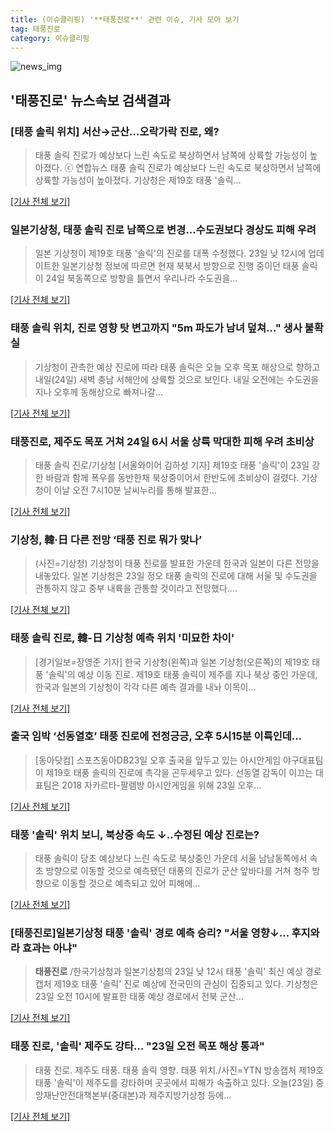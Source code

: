 ```yaml
---
title: (이슈클리핑) '**태풍진로**' 관련 이슈, 기사 모아 보기
tag: 태풍진로
category: 이슈클리핑
---
```

![news_img](https://user-images.githubusercontent.com/42597476/44507050-1206f400-a6e4-11e8-8d98-7ffbfebb353f.png)

## **'**태풍진로**'** 뉴스속보 검색결과
### [태풍 솔릭 위치] 서산→군산…오락가락 진로, 왜?

>태풍 솔릭 진로가 예상보다 느린 속도로 북상하면서 남쪽에 상륙할 가능성이 높아졌다. ⓒ 연합뉴스 태풍 솔릭 진로가 예상보다 느린 속도로 북상하면서 남쪽에 상륙할 가능성이 높아졌다. 기상청은 제19호 태풍 '솔릭...

[[기사 전체 보기]](http://www.dailian.co.kr/news/view/734474/?sc=naver)

### 일본기상청, 태풍 솔릭 진로 남쪽으로 변경…수도권보다 경상도 피해 우려

>일본 기상청이 제19호 태풍 '솔릭'의 진로를 대폭 수정했다. 23일 낮 12시에 업데이트한 일본기상청 정보에 따르면 현재 북북서 방향으로 진행 중이던 태풍 솔릭이 24일 북동쪽으로 방향을 틀면서 우리나라 수도권을...

[[기사 전체 보기]](http://news20.busan.com/controller/newsController.jsp?newsId=20180823000107)

### 태풍 솔릭 위치, 진로 영향 탓 변고까지 "5m 파도가 남녀 덮쳐…" 생사 불확실

>기상청이 관측한 예상 진로에 따라 태풍 솔릭은 오늘 오후 목포 해상으로 향하고 내일(24일) 새벽 충남 서해안에 상륙할 것으로 보인다.  내일 오전에는 수도권을 지나 오후께 동해상으로 빠져나갈...

[[기사 전체 보기]](http://www.ilyosisa.co.kr/news/articleView.html?idxno=150913)

### **태풍진로**, 제주도 목포 거쳐 24일 6시 서울 상륙 막대한 피해 우려 초비상

>태풍 솔릭 진로/기상청 [서울와이어 김하성 기자]  제19호 태풍 '솔릭'이 23일 강한 바람과 함께 폭우를 동반한채 북상중이어서 한반도에 초비상이 걸렸다.   기상청이 이날 오전 7시10분 날씨누리를 통해 발표한...

[[기사 전체 보기]](http://www.seoulwire.com/news/articleView.html?idxno=23650)

### 기상청, 韓·日 다른 전망 ‘태풍 진로 뭐가 맞나’

>(사진=기상청) 기상청이 태풍 진로를 발표한 가운데 한국과 일본이 다른 전망을 내놓았다. 일본 기상청은 23일 정오 태풍 솔릭의 진로에 대해 서울 및 수도권을 관통하지 않고 중부 내륙을 관통할 것이라고 전망했다....

[[기사 전체 보기]](http://www.etnews.com/20180823000174)

### 태풍 솔릭 진로, 韓-日 기상청 예측 위치 '미묘한 차이'

>[경기일보=장영준 기자] 한국 기상청(왼쪽)과 일본 기상청(오른쪽)의 제19호 태풍 '솔릭'의 예상 이동 진로. 제19호 태풍 솔릭이 제주를 지나 북상 중인 가운데, 한국과 일본의 기상청이 각각 다른 예측 결과를 내놔 이목이...

[[기사 전체 보기]](http://www.kyeonggi.com/?mod=news&act=articleView&idxno=1511920)

### 출국 임박 ‘선동열호’ 태풍 진로에 전정긍긍, 오후 5시15분 이륙인데…

>[동아닷컴] 스포츠동아DB23일 오후 출국을 앞두고 있는 아시안게임 야구대표팀이 제19호 태풍 솔릭의 진로에 촉각을 곤두세우고 있다. 선동열 감독이 이끄는 대표팀은 2018 자카르타-팔렘방 아시안게임을 위해 23일 오후...

[[기사 전체 보기]](http://news.donga.com/3/all/20180823/91643046/2)

### 태풍 '솔릭' 위치 보니, 북상중 속도 ↓..수정된 예상 진로는?

>태풍 솔릭이 당초 예상보다 느린 속도로 북상중인 가운데 서울 남남동쪽에서 속초 방향으로 이동할 것으로 예측됐던 태풍의 진로가 군산 앞바다를 거쳐 청주 방향으로 이동할 것으로 예측되고 있어 피해에...

[[기사 전체 보기]](http://news.hankyung.com/article/201808230069I)

### [**태풍진로**]일본기상청 태풍 '솔릭' 경로 예측 승리? "서울 영향↓… 후지와라 효과는 아냐"

>**태풍진로** /한국기상청과 일본기상청의 23일 낮 12시 태풍 '솔릭' 최신 예상 경로 캡처  제19호 태풍 '솔릭' 진로 예상에 전국민의 관심이 집중되고 있다.  기상청은 23일 오전 10시에 발표한 태풍 예상 경로에서 전북 군산...

[[기사 전체 보기]](http://www.kyeongin.com/main/view.php?key=20180823001430242)

### 태풍 진로, '솔릭' 제주도 강타… "23일 오전 목포 해상 통과"

>태풍 진로. 제주도 태풍. 태풍 솔릭 영향. 태풍 위치./사진=YTN 방송캡처 제19호 태풍 '솔릭'이 제주도를 강타하며 곳곳에서 피해가 속출하고 있다. 오늘(23일) 중앙재난안전대책본부(중대본)과 제주지방기상청 등에...

[[기사 전체 보기]](http://moneys.mt.co.kr/news/mwView.php?no=2018082307258050488)


